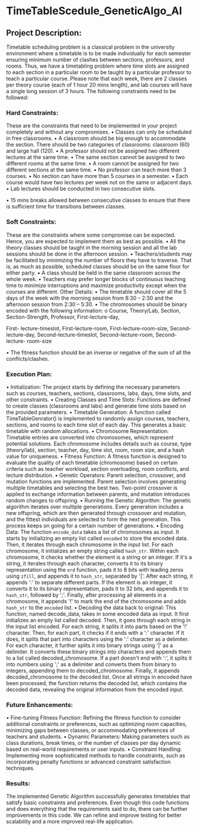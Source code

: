 # TimeTableScedule_GeneticAlgo_AI
## Project Description:
Timetable scheduling problem is a classical problem in the university environment where a
timetable is to be made individually for each semester ensuring minimum number of clashes
between sections, professors, and rooms. Thus, we have a timetabling problem where time slots
are assigned to each section in a particular room to be taught by a particular professor to teach
a particular course.
Please note that each week, there are 2 classes per theory course (each of 1 hour 20 mins
length), and lab courses will have a single long session of 3 hours.
The following constraints need to be followed:
### Hard Constraints:
These are the constraints that need to be implemented in your project completely and without
any compromises.
• Classes can only be scheduled in free classrooms.
• A classroom should be big enough to accommodate the section. There should be two
categories of classrooms: classroom (60) and large hall (120).
• A professor should not be assigned two different lectures at the same time.
• The same section cannot be assigned to two different rooms at the same time.
• A room cannot be assigned for two different sections at the same time.
• No professor can teach more than 3 courses.
• No section can have more than 5 courses in a semester.
• Each course would have two lectures per week not on the same or adjacent days.
• Lab lectures should be conducted in two consecutive slots.

• 15 mins breaks allowed between consecutive classes to ensure that there is sufficient
time for transitions between classes.
### Soft Constraints:
These are the constraints where some compromise can be expected. Hence, you are expected
to implement them as best as possible.
• All the theory classes should be taught in the morning session and all the lab sessions
should be done in the afternoon session.
• Teachers/students may be facilitated by minimizing the number of floors they have to
traverse. That is, as much as possible, scheduled classes should be on the same floor for
either party.
• A class should be held in the same classroom across the whole week.
• Teachers may prefer longer blocks of continuous teaching time to minimize
interruptions and maximize productivity except when the courses are different.
Other Details:
• The timetable should cover all the 5 days of the week with the morning session from
8:30 – 2:30 and the afternoon session from 2:30 – 5:30.
• The chromosomes should be binary encoded with the following information:
o Course, Theory/Lab, Section, Section-Strength, Professor, First-lecture-day,

First- lecture-timeslot, First-lecture-room, First-lecture-room-size, Second-
lecture-day, Second-lecture-timeslot, Second-lecture-room, Second-lecture-
room-size

• The fitness function should be an inverse or negative of the sum of all the
conflicts/clashes.

### Execution Plan:
•	Initialization: The project starts by defining the necessary parameters such as courses, teachers, sections, classrooms, labs, days, time slots, and other constraints.
•	Creating Classes and Time Slots: Functions are defined to create classes (classrooms and labs) and generate time slots based on the provided parameters.
•	Timetable Generation: A function called TimeTableGenrator() is implemented to randomly assign courses, teachers, sections, and rooms to each time slot of each day. This generates a basic timetable with random allocations.
•	Chromosome Representation: Timetable entries are converted into chromosomes, which represent potential solutions. Each chromosome includes details such as course, type (theory/lab), section, teacher, day, time slot, room, room size, and a hash value for uniqueness.
•	Fitness Function: A fitness function is designed to evaluate the quality of each timetable (chromosome) based on certain criteria such as teacher workload, section overloading, room conflicts, and lecture distribution.
•	Genetic Operators: Parent selection, crossover, and mutation functions are implemented. Parent selection involves generating multiple timetables and selecting the best two. Two-point crossover is applied to exchange information between parents, and mutation introduces random changes to offspring.
•	Running the Genetic Algorithm: The genetic algorithm iterates over multiple generations. Every generation includes a new offspring, which are then generated through crossover and mutation, and the fittest individuals are selected to form the next generation. This process keeps on going for a certain number of generations.
•	Encoding Data: The function `encode_data` takes a list of chromosomes as input. It starts by initializing an empty list called `encoded` to store the encoded data. Then, it iterates through each chromosome in the input list. For each chromosome, it initializes an empty string called `hash_str`. Within each chromosome, it checks whether the element is a string or an integer. If it's a string, it iterates through each character, converts it to its binary representation using the `ord` function, pads it to 8 bits with leading zeros using `zfill`, and appends it to `hash_str`, separated by '|'. After each string, it appends ':' to separate different parts. If the element is an integer, it converts it to its binary representation, pads it to 32 bits, and appends it to `hash_str`, followed by ';'. Finally, after processing all elements in a chromosome, it appends '!' to mark the end of the chromosome and adds `hash_str` to the `encoded` list.
•	Decoding the data back to original: This function, named decode_data, takes in some encoded data as input. It first initializes an empty list called decoded. Then, it goes through each string in the input list encoded. For each string, it splits it into parts based on the '!' character. Then, for each part, it checks if it ends with a ':' character. If it does, it splits that part into characters using the ':' character as a delimiter. For each character, it further splits it into binary strings using '|' as a delimiter. It converts these binary strings into characters and appends them to a list called decoded_chromosome. If a part doesn't end with ':', it splits it into numbers using ';' as a delimiter and converts them from binary to integers, appending them to decoded_chromosome. Finally, it appends decoded_chromosome to the decoded list. Once all strings in encoded have been processed, the function returns the decoded list, which contains the decoded data, revealing the original information from the encoded input.


### Future Enhancements:
•	Fine-tuning Fitness Function: Refining the fitness function to consider additional constraints or preferences, such as optimizing room capacities, minimizing gaps between classes, or accommodating preferences of teachers and students.
•	Dynamic Parameters: Making parameters such as class durations, break times, or the number of classes per day dynamic based on real-world requirements or user inputs.
•	Constraint Handling: Implementing more sophisticated methods to handle constraints, such as incorporating penalty functions or advanced constraint satisfaction techniques.

### Results:
The implemented Genetic Algorithm successfully generates timetables that satisfy basic constraints and preferences. Even though this code functions and does everything that the requirements said to do, there can be further improvements in this code. We can refine and improve testing for better scalability and a more improved real-life application.

